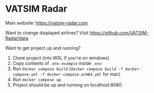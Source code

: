 # VATSIM Radar

Main website: https://vatsim-radar.com

Want to change displayed airlines? Visit https://github.com/VATSIM-Radar/data

Want to get project up and running?

1. Clone project (into WSL if you're on windows)
2. Copy contents of `.env.example` inside `.env`
3. Run `docker compose build` (`docker compose build -f docker-compose.yml -f docker-compose.arm64.yml` for mac)
4. Run `docker compose up`
5. Project should be up and running on localhost:8080
